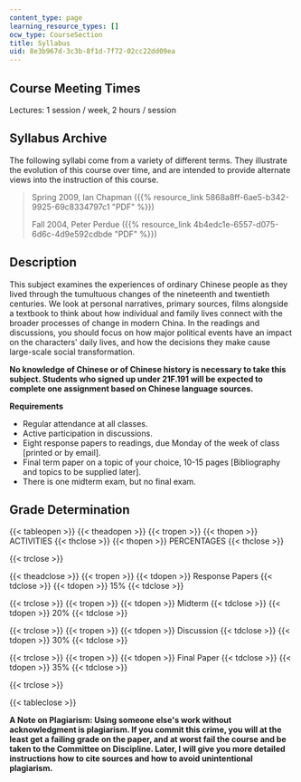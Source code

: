 ```yaml
---
content_type: page
learning_resource_types: []
ocw_type: CourseSection
title: Syllabus
uid: 8e3b967d-3c3b-8f1d-7f72-02cc22dd09ea
---
```


Course Meeting Times
--------------------

Lectures: 1 session / week, 2 hours / session

Syllabus Archive
----------------

The following syllabi come from a variety of different terms. They illustrate the evolution of this course over time, and are intended to provide alternate views into the instruction of this course.

> Spring 2009, Ian Chapman ({{% resource_link 5868a8ff-6ae5-b342-9925-69c8334797c1 "PDF" %}})
> 
> Fall 2004, Peter Perdue ({{% resource_link 4b4edc1e-6557-d075-6d6c-4d9e592cdbde "PDF" %}})

Description
-----------

This subject examines the experiences of ordinary Chinese people as they lived through the tumultuous changes of the nineteenth and twentieth centuries. We look at personal narratives, primary sources, films alongside a textbook to think about how individual and family lives connect with the broader processes of change in modern China. In the readings and discussions, you should focus on how major political events have an impact on the characters' daily lives, and how the decisions they make cause large-scale social transformation.

**No knowledge of Chinese or of Chinese history is necessary to take this subject. Students who signed up under 21F.191 will be expected to complete one assignment based on Chinese language sources.**

**Requirements**

*   Regular attendance at all classes.
*   Active participation in discussions.
*   Eight response papers to readings, due Monday of the week of class \[printed or by email\].
*   Final term paper on a topic of your choice, 10-15 pages \[Bibliography and topics to be supplied later\].
*   There is one midterm exam, but no final exam.

Grade Determination
-------------------

{{< tableopen >}}
{{< theadopen >}}
{{< tropen >}}
{{< thopen >}}
ACTIVITIES
{{< thclose >}}
{{< thopen >}}
PERCENTAGES
{{< thclose >}}

{{< trclose >}}

{{< theadclose >}}
{{< tropen >}}
{{< tdopen >}}
Response Papers
{{< tdclose >}}
{{< tdopen >}}
15%
{{< tdclose >}}

{{< trclose >}}
{{< tropen >}}
{{< tdopen >}}
Midterm
{{< tdclose >}}
{{< tdopen >}}
20%
{{< tdclose >}}

{{< trclose >}}
{{< tropen >}}
{{< tdopen >}}
Discussion
{{< tdclose >}}
{{< tdopen >}}
30%
{{< tdclose >}}

{{< trclose >}}
{{< tropen >}}
{{< tdopen >}}
Final Paper
{{< tdclose >}}
{{< tdopen >}}
35%
{{< tdclose >}}

{{< trclose >}}

{{< tableclose >}}

**A Note on Plagiarism: Using someone else's work without acknowledgment is plagiarism. If you commit this crime, you will at the least get a failing grade on the paper, and at worst fail the course and be taken to the Committee on Discipline. Later, I will give you more detailed instructions how to cite sources and how to avoid unintentional plagiarism.**